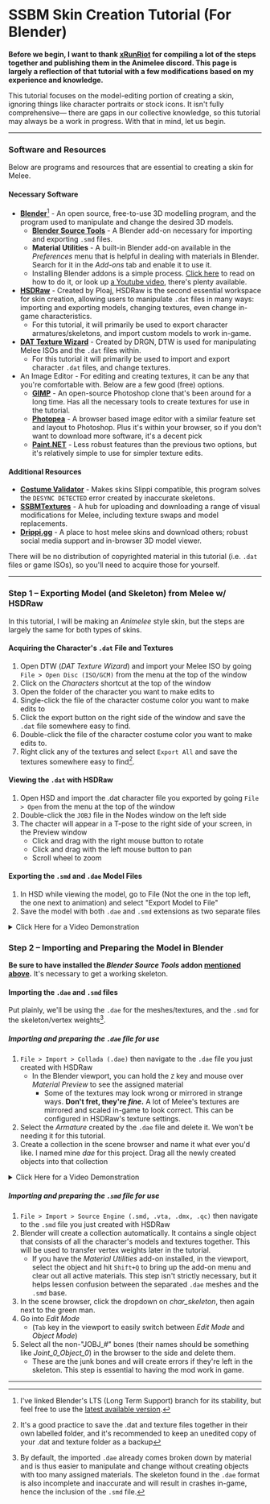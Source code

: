 # SSBM Skin Creation Tutorial (For Blender)

**Before we begin, I want to thank [xRunRiot](https://twitter.com/xRunRiot) for compiling a lot of the steps together and publishing them in the Animelee discord. This page is largely a reflection of that tutorial with a few modifications based on my experience and knowledge.** 

This tutorial focuses on the model-editing portion of creating a skin, ignoring things like character portraits or stock icons. It isn't fully comprehensive— there are gaps in our collective knowledge, so this tutorial may always be a work in progress. With that in mind, let us begin.

---

### Software and Resources
Below are programs and resources that are essential to creating a skin for Melee.
#### Necessary Software
* [**Blender**](https://www.blender.org/download/lts/3-3/)[^1] - An open source, free-to-use 3D modelling program, and the program used to manipulate and change the desired 3D models.
  * [**Blender Source Tools**](http://steamreview.org/BlenderSourceTools/) - A Blender add-on necessary for importing and exporting `.smd` files.
  * **Material Utilities** - A built-in Blender add-on available in the _Preferences_ menu that is helpful in dealing with materials in Blender. Search for it in the _Add-ons_ tab and enable it to use it.
  * Installing Blender addons is a simple process. [Click here](https://docs.blender.org/manual/en/latest/editors/preferences/addons.html#installing-add-ons) to read on how to do it, or look up [a Youtube video](https://youtu.be/vYh1qh9y1MI), there's plenty available.
* [**HSDRaw**](https://github.com/Ploaj/HSDLib/releases) - Created by Ploaj, HSDRaw is the second essential workspace for skin creation, allowing users to manipulate `.dat` files in many ways: importing and exporting models, changing textures, even change in-game characteristics.
  *  For this tutorial, it will primarily be used to export character armatures/skeletons, and import custom models to work in-game.
* [**DAT Texture Wizard**](https://github.com/DRGN-DRC/DAT-Texture-Wizard/releases/tag/v6.1.4) - Created by DRGN, DTW is used for manipulating Melee ISOs and the `.dat` files within. 
  *  For this tutorial it will primarily be used to import and export character `.dat` files, and change textures.
* An Image Editor - For editing and creating textures, it can be any that you're comfortable with. Below are a few good (free) options.
  *  [**GIMP**](https://www.gimp.org/downloads/) - An open-source Photoshop clone that's been around for a long time. Has all the necessary tools to create textures for use in the tutorial.
  *  [**Photopea**](https://www.photopea.com/) - A browser based image editor with a similar feature set and layout to Photoshop. Plus it's within your browser, so if you don't want to download more software, it's a decent pick
  * [**Paint.NET**](https://www.getpaint.net/download.html) - Less robust features than the previous two options, but it's relatively simple to use for simpler texture edits.

####  Additional Resources
* [**Costume Validator**](https://ssbmtextures.com/other-mod-types/costume-validator-by-ploaj/) - Makes skins Slippi compatible, this program solves the `DESYNC DETECTED` error created by inaccurate skeletons.
* [**SSBMTextures**](https://ssbmtextures.com/) - A hub for uploading and downloading a range of visual modifications for Melee, including texture swaps and model replacements.
* [**Drippi.gg**](https://drippi.gg) - A place to host melee skins and download others; robust social media support and in-browser 3D model viewer.

There will be no distribution of copyrighted material in this tutorial (i.e. `.dat` files or game ISOs), so you'll need to acquire those for yourself.


---

### Step 1 – Exporting Model (and Skeleton) from Melee w/ HSDRaw
In this tutorial, I will be making an _Animelee_ style skin, but the steps are largely the same for both types of skins.
#### Acquiring the Character's `.dat` File and Textures
1. Open DTW (_DAT Texture Wizard_) and import your Melee ISO by going `File > Open Disc (ISO/GCM)` from the menu at the top of the window
2. Click on the _Characters_ shortcut at the top of the window
3. Open the folder of the character you want to make edits to
4. Single-click the file of the character costume color you want to make edits to
5. Click the export button on the right side of the window and save the `.dat` file somewhere easy to find.
6. Double-click the file of the character costume color you want to make edits to.
7. Right click any of the textures and select `Export All` and save the textures somewhere easy to find[^2].

#### Viewing the `.dat` with HSDRaw
1. Open HSD and import the .dat character file you exported by going `File > Open` from the menu at the top of the window
2. Double-click the `JOBJ` file in the Nodes window on the left side
3. The chacter will appear in a T-pose to the right side of your screen, in the Preview window
   *  Click and drag with the right mouse button to rotate 
   *  Click and drag with the left mouse button to pan
   *  Scroll wheel to zoom

#### Exporting the `.smd` and `.dae` Model Files
1. In HSD while viewing the model, go to File (Not the one in the top left, the one next to animation) and select "Export Model to File"
2. Save the model with both `.dae` and `.smd` extensions as two separate files
<details> <summary> Click Here for a Video Demonstration</summary
<div align="center"><video src="https://user-images.githubusercontent.com/127040488/222988721-ba468a01-eb54-4806-ae16-c1fc4ef20abd.mp4"/></div></details>

### Step 2 – Importing and Preparing the Model in Blender
**Be sure to have installed the _Blender Source Tools_ addon [mentioned above](https://github.com/shiggl/melee-tools#necessary-software).** It's necessary to get a working skeleton.
#### Importing the `.dae` and `.smd` files
Put plainly, we'll be using the `.dae` for the meshes/textures, and the `.smd` for the skeleton/vertex weights[^3].
##### Importing and preparing the `.dae` file for use
1. `File > Import > Collada (.dae)` then navigate to the `.dae` file you just created with HSDRaw
    * In the Blender viewport, you can hold the `Z` key and mouse over _Material Preview_ to see the assigned material
      *  Some of the textures may look wrong or mirrored in strange ways. **Don't fret, they're _fine_.** A lot of Melee's textures are mirrored and scaled in-game to look correct. This can be configured in HSDRaw's texture settings.
2.  Select the _Armature_ created by the `.dae` file and delete it. We won't be needing it for this tutorial.
3.  Create a collection in the scene browser and name it what ever you'd like. I named mine _dae_ for this project. Drag all the newly created objects into that collection
<details> <summary> Click Here for a Video Demonstration</summary
<div align="center"><video src="https://user-images.githubusercontent.com/127040488/222990531-9a1665a9-f895-4040-9c4c-9b9d405a1d30.mp4"/></div></details>

##### Importing and preparing the `.smd` file for use
1. `File > Import > Source Engine (.smd, .vta, .dmx, .qc)` then navigate to the `.smd` file you just created with HSDRaw
2. Blender will create a collection automatically. It contains a single object that consists of all the character's models and textures together. This will be used to transfer vertex weights later in the tutorial.
    * If you have the _Material Utilities_ add-on installed, in the viewport, select the object and hit `Shift+Q` to bring up the add-on menu and clear out all active materials. This step isn't strictly necessary, but it helps lessen confusion between the separated `.dae` meshes and the `.smd` base.
3. In the scene browser, click the dropdown on _char_skeleton_, then again next to the green man. 
4. Go into _Edit Mode_ 
    * (`Tab` key in the viewport to easily switch between _Edit Mode_ and _Object Mode_)
6. Select all the non-"JOBJ_#" bones (their names should be something like _Joint_0_Object_0_) in the browser to the side and delete them.
    * These are the junk bones and will create errors if they're left in the skeleton. This step is essential to having the mod work in game.


---
[^1]: I've linked Blender's LTS (Long Term Support) branch for its stability, but feel free to use the [latest available version](https://www.blender.org/download/).
[^2]: It's a good practice to save the .dat and texture files together in their own labelled folder, and it's recommended to keep an unedited copy of your .dat and texture folder as a backup
[^3]: By default, the imported `.dae` already comes broken down by material and is thus easier to manipulate and change without creating objects with too many assigned materials. The skeleton found in the `.dae` format is also incomplete and inaccurate and will result in crashes in-game, hence the inclusion of the `.smd` file.


